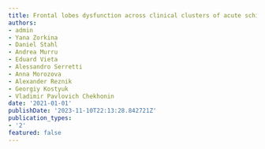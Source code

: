 ```yaml
---
title: Frontal lobes dysfunction across clinical clusters of acute schizophrenia
authors:
- admin
- Yana Zorkina
- Daniel Stahl
- Andrea Murru
- Eduard Vieta
- Alessandro Serretti
- Аnna Morozova
- Alexander Reznik
- Georgiy Kostyuk
- Vladimir Pavlovich Chekhonin
date: '2021-01-01'
publishDate: '2023-11-10T22:13:28.842721Z'
publication_types:
- '2'
featured: false
---
```

